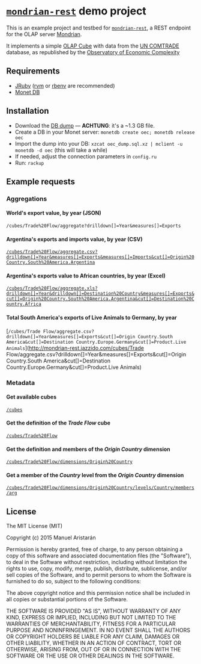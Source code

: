 # [`mondrian-rest`](https://github.com/jazzido/mondrian-rest) demo project

This is an example project and testbed for [`mondrian-rest`](http://github.com/jazzido/mondrian-rest), a REST endpoint for the OLAP server [Mondrian](http://community.pentaho.com/projects/mondrian/).

It implements a simple [OLAP Cube](https://en.wikipedia.org/wiki/OLAP_cube) with data from the [UN COMTRADE](http://comtrade.un.org/) database, as republished by the [Observatory of Economic Complexity](http://atlas.media.mit.edu/en/resources/data/)

## Requirements

  - [JRuby](http://jruby.org) ([rvm](http://rvm.io) or [rbenv](http://rbenv.org/) are recommended)
  - [Monet DB](http://monetdb.org/)

## Installation

  - Download the [DB dump](http://mondrian-rest.jazzido.com/oec_dump.sql.xz) — **ACHTUNG**: it's a ~1.3 GB file.
  - Create a DB in your Monet server: `monetdb create oec; monetdb release oec`
  - Import the dump into your DB: `xzcat oec_dump.sql.xz | mclient -u monetdb -d oec` (this will take a while)
  - If needed, adjust the connection parameters in `config.ru`
  - Run: `rackup`

## Example requests

### Aggregations

#### World's export value, by year (JSON)

`/cubes/Trade%20Flow/aggregate?drilldown[]=Year&measures[]=Exports`

#### Argentina's exports and imports value, by year (CSV)

[`/cubes/Trade%20Flow/aggregate.csv?drilldown[]=Year&measures[]=Exports&measures[]=Imports&cut[]=Origin%20Country.South%20America.Argentina`](http://mondrian-rest.jazzido.com/cubes/Trade%20Flow/aggregate.csv?drilldown[]=Year&measures[]=Exports&measures[]=Imports&cut[]=Origin%20Country.South%20America.Argentina)

#### Argentina's exports value to African countries, by year (Excel)

[`/cubes/Trade%20Flow/aggregate.xls?drilldown[]=Year&drilldown[]=Destination%20Country&measures[]=Exports&cut[]=Origin%20Country.South%20America.Argentina&cut[]=Destination%20Country.Africa`](http://mondrian-rest.jazzido.com/cubes/Trade%20Flow/aggregate.xls?drilldown[]=Year&drilldown[]=Destination%20Country&measures[]=Exports&cut[]=Origin%20Country.South%20America.Argentina&cut[]=Destination%20Country.Africa)

#### Total South America's exports of Live Animals to Germany, by year

[`/cubes/Trade Flow/aggregate.csv?drilldown[]=Year&measures[]=Exports&cut[]=Origin Country.South America&cut[]=Destination Country.Europe.Germany&cut[]=Product.Live Animals`](http://mondrian-rest.jazzido.com/cubes/Trade Flow/aggregate.csv?drilldown[]=Year&measures[]=Exports&cut[]=Origin Country.South America&cut[]=Destination Country.Europe.Germany&cut[]=Product.Live Animals)

### Metadata

#### Get available cubes

[`/cubes`](http://mondrian-rest.jazzido.com/cubes)

#### Get the definition of the *Trade Flow* cube

[`/cubes/Trade%20Flow`](http://mondrian-rest.jazzido.com/cubes/Trade%20Flow)

#### Get the definition and members of the *Origin Country* dimension

[`/cubes/Trade%20Flow/dimensions/Origin%20Country`](http://mondrian-rest.jazzido.com//cubes/Trade%20Flow/dimensions/Origin%20Country)

#### Get a member of the *Country* level from the *Origin Country* dimension

[`/cubes/Trade%20Flow/dimensions/Origin%20Country/levels/Country/members/arg`](http://mondrian-rest.jazzido.com/cubes/Trade%20Flow/dimensions/Origin%20Country/levels/Country/members/arg)

## License

The MIT License (MIT)

Copyright (c) 2015 Manuel Aristarán

Permission is hereby granted, free of charge, to any person obtaining a copy
of this software and associated documentation files (the "Software"), to deal
in the Software without restriction, including without limitation the rights
to use, copy, modify, merge, publish, distribute, sublicense, and/or sell
copies of the Software, and to permit persons to whom the Software is
furnished to do so, subject to the following conditions:

The above copyright notice and this permission notice shall be included in all
copies or substantial portions of the Software.

THE SOFTWARE IS PROVIDED "AS IS", WITHOUT WARRANTY OF ANY KIND, EXPRESS OR
IMPLIED, INCLUDING BUT NOT LIMITED TO THE WARRANTIES OF MERCHANTABILITY,
FITNESS FOR A PARTICULAR PURPOSE AND NONINFRINGEMENT. IN NO EVENT SHALL THE
AUTHORS OR COPYRIGHT HOLDERS BE LIABLE FOR ANY CLAIM, DAMAGES OR OTHER
LIABILITY, WHETHER IN AN ACTION OF CONTRACT, TORT OR OTHERWISE, ARISING FROM,
OUT OF OR IN CONNECTION WITH THE SOFTWARE OR THE USE OR OTHER DEALINGS IN THE
SOFTWARE.
